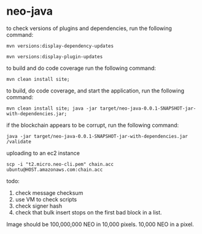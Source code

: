 # neo-java



to check versions of plugins and dependencies, run the following command:

```
mvn versions:display-dependency-updates

mvn versions:display-plugin-updates
```

to build and do code coverage run the following command:

```
mvn clean install site;
```

to build, do code coverage, and start the application, run the following command:

```
mvn clean install site; java -jar target/neo-java-0.0.1-SNAPSHOT-jar-with-dependencies.jar;
```

if the blockchain appears to be corrupt, run the following command:
```
java -jar target/neo-java-0.0.1-SNAPSHOT-jar-with-dependencies.jar /validate
```

uploading to an ec2 instance 

```
scp -i "t2.micro.neo-cli.pem" chain.acc ubuntu@HOST.amazonaws.com:chain.acc
```

todo:
1) check message checksum
2) use VM to check scripts
3) check signer hash
4) check that bulk insert stops on the first bad block in a list.

Image should be 100,000,000 NEO in 10,000 pixels. 10,000 NEO in a pixel.
